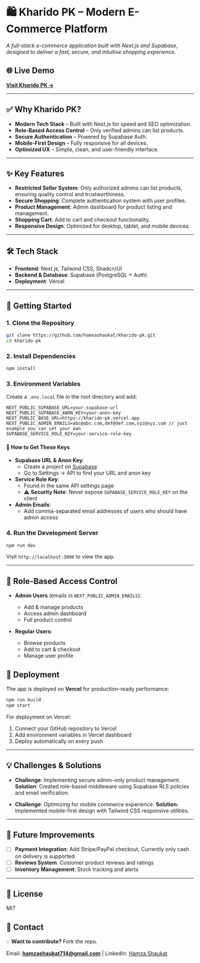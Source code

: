 # 🛍️ Kharido PK – Modern E-Commerce Platform

*A full-stack e-commerce application built with Next.js and Supabase, designed to deliver a fast, secure, and intuitive shopping experience.*


## 🌐 **Live Demo**
**[Visit Kharido PK →](https://kharido-pk.vercel.app)**

---

## ✅ **Why Kharido PK?**

- **Modern Tech Stack** – Built with Next.js for speed and SEO optimization.
- **Role-Based Access Control** – Only verified admins can list products.
- **Secure Authentication** – Powered by Supabase Auth.
- **Mobile-First Design** – Fully responsive for all devices.
- **Optimized UX** – Simple, clean, and user-friendly interface.

---

## ✨ **Key Features**

- **Restricted Seller System**: Only authorized admins can list products, ensuring quality control and trustworthiness.
- **Secure Shopping**: Complete authentication system with user profiles.
- **Product Management**: Admin dashboard for product listing and management.
- **Shopping Cart**: Add to cart and checkout functionality.
- **Responsive Design**: Optimized for desktop, tablet, and mobile devices.

---

## 🛠️ **Tech Stack**

- **Frontend**: Next.js, Tailwind CSS, Shadcn/UI
- **Backend & Database**: Supabase (PostgreSQL + Auth)
- **Deployment**: Vercel

---

## 🚀 **Getting Started**

### **1. Clone the Repository**
```bash
git clone https://github.com/hamxashaukat/kharido-pk.git
cd kharido-pk
```

### **2. Install Dependencies**
```bash
npm install
```

### **3. Environment Variables**
Create a `.env.local` file in the root directory and add:

```env
NEXT_PUBLIC_SUPABASE_URL=your-supabase-url
NEXT_PUBLIC_SUPABASE_ANON_KEY=your-anon-key
NEXT_PUBLIC_BASE_URL=https://kharido-pk.vercel.app
NEXT_PUBLIC_ADMIN_EMAILS=abc@abc.com,def@def.com,xyz@xyz.com // just example you can set your own
SUPABASE_SERVICE_ROLE_KEY=your-service-role-key
```

#### 🔑 **How to Get These Keys**
- **Supabase URL & Anon Key**:
  - Create a project on [Supabase](https://supabase.com)
  - Go to Settings → API to find your URL and anon key
- **Service Role Key**:
  - Found in the same API settings page
  - ⚠️ **Security Note**: Never expose `SUPABASE_SERVICE_ROLE_KEY` on the client
- **Admin Emails**:
  - Add comma-separated email addresses of users who should have admin access

### **4. Run the Development Server**
```bash
npm run dev
```
Visit `http://localhost:3000` to view the app.

---

## 🔐 **Role-Based Access Control**

- **Admin Users** (emails in `NEXT_PUBLIC_ADMIN_EMAILS`):
  - Add & manage products
  - Access admin dashboard
  - Full product control

- **Regular Users**:
  - Browse products
  - Add to cart & checkout
  - Manage user profile



## 🚀 **Deployment**

The app is deployed on **Vercel** for production-ready performance:

```bash
npm run build
npm start
```

For deployment on Vercel:
1. Connect your GitHub repository to Vercel
2. Add environment variables in Vercel dashboard
3. Deploy automatically on every push

---

## 💡 **Challenges & Solutions**

- **Challenge**: Implementing secure admin-only product management.
  **Solution**: Created role-based middleware using Supabase RLS policies and email verification.

- **Challenge**: Optimizing for mobile commerce experience.
  **Solution**: Implemented mobile-first design with Tailwind CSS responsive utilities.

---

## 🛑 **Future Improvements**

- [ ] **Payment Integration**: Add Stripe/PayPal checkout, Currently only cash on delivery is supported
- [ ] **Reviews System**: Customer product reviews and ratings
- [ ] **Inventory Management**: Stock tracking and alerts

---

## 📜 **License**
MIT

## 📩 **Contact**
💡 **Want to contribute?** Fork the repo.

Email: **hamzashaukat714@gmail.com** | LinkedIn: [Hamza Shaukat](https://www.linkedin.com/in/hamxa-shaukat/)
